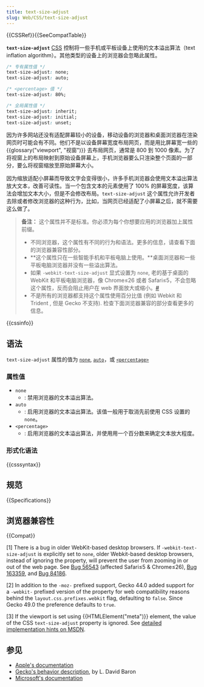 ```yaml
---
title: text-size-adjust
slug: Web/CSS/text-size-adjust
---
```


{{CSSRef}}{{SeeCompatTable}}

**`text-size-adjust`** [CSS](/zh-CN/docs/Web/API/CSS) 控制将一些手机或平板设备上使用的文本溢出算法（text inflation algorithm）。其他类型的设备上的浏览器会忽略此属性。

```css
/* 专有属性值 */
text-size-adjust: none;
text-size-adjust: auto;

/* <percentage> 值 */
text-size-adjust: 80%;

/* 全局属性值 */
text-size-adjust: inherit;
text-size-adjust: initial;
text-size-adjust: unset;
```

因为许多网站还没有适配屏幕较小的设备，移动设备的浏览器和桌面浏览器在渲染网页时可能会有不同。他们不是以设备屏幕宽度布局网页，而是用比屏幕宽一些的 {{glossary("viewport", "视窗")}} 去布局网页，通常是 800 到 1000 像素。为了将视窗上的布局映射到原始设备屏幕上，手机浏览器要么只渲染整个页面的一部分，要么将视窗缩放至原始屏幕大小。

因为缩放适配小屏幕而导致文字会变得很小，许多手机浏览器会使用文本溢出算法放大文本，改善可读性。当一个包含文本的元素使用了 100% 的屏幕宽度，该算法会增加文本大小，但是不会修改布局。`text-size-adjust` 这个属性允许开发者去除或者修改浏览器的这种行为，比如，当网页已经适配了小屏幕之后，就不需要这么做了。

> **备注：** 这个属性并不是标准。你必须为每个你想要应用的浏览器加上属性前缀。
>
> - 不同浏览器，这个属性有不同的行为和语法。更多的信息，请查看下面的浏览器兼容性部分。
> - **这个属性只在一些智能手机和平板电脑上使用。**桌面浏览器和一些平板电脑浏览器并没有一些溢出算法。
> - 如果 `-webkit-text-size-adjust` 显式设置为 `none`, 老的基于桌面的 WebKit 和平板电脑浏览器，像 Chrome≤26 或者 Safari≤5，不会忽略这个属性，反而会阻止用户在 web 界面放大或缩小。[#](https://bugs.webkit.org/show_bug.cgi?id=56543)
> - 不是所有的浏览器都支持这个属性使用百分比值 (例如 Webkit 和 Trident , 但是 Gecko 不支持). 检查下面浏览器兼容的部分查看更多的信息。

{{cssinfo}}

## 语法

`text-size-adjust` 属性的值为 [`none`](#none), [`auto`](#auto)，或 [`<percentage>`](#percentage)

### 属性值

- `none`
  - : 禁用浏览器的文本溢出算法。
- `auto`
  - : 启用浏览器的文本溢出算法。该值一般用于取消先前使用 CSS 设置的 `none`。
- `<percentage>`
  - : 启用浏览器的文本溢出算法，并使用用一个百分数来确定文本放大程度。

### 形式化语法

{{csssyntax}}

## 规范

{{Specifications}}

## 浏览器兼容性

{{Compat}}

\[1] There is a bug in older WebKit-based desktop browsers. If `-webkit-text-size-adjust` is explicitly set to `none`, older Webkit-based desktop browsers, instead of ignoring the property, will prevent the user from zooming in or out of the web page. See [Bug 56543](https://bugs.webkit.org/show_bug.cgi?id=56543) (affected Safari≤5 & Chrome≤26), [Bug 163359](https://code.google.com/p/chromium/issues/detail?id=163359), and [Bug 84186](https://bugs.webkit.org/show_bug.cgi?id=84186).

\[2] In addition to the `-moz-` prefixed support, Gecko 44.0 added support for a `-webkit-` prefixed version of the property for web compatibility reasons behind the `layout.css.prefixes.webkit` flag, defaulting to `false`. Since Gecko 49.0 the preference defaults to `true`.

\[3] If the viewport is set using {{HTMLElement("meta")}} element, the value of the CSS `text-size-adjust` property is ignored. See [detailed implementation hints on MSDN](<https://msdn.microsoft.com/library/windows/apps/ff462082(v=vs.105).aspx#BKMK_AdjustingTextSizewithCustomCSS>).

## 参见

- [Apple's documentation](https://developer.apple.com/library/ios/documentation/AppleApplications/Reference/SafariWebContent/AdjustingtheTextSize/AdjustingtheTextSize.html#//apple_ref/doc/uid/TP40006510-SW16)
- [Gecko's behavior description](http://dbaron.org/log/20111126-font-inflation), by L. David Baron
- [Microsoft's documentation](<https://msdn.microsoft.com/library/windows/apps/ff462082(v=vs.105).aspx#BKMK_AdjustingTextSizewithCustomCSS>)
